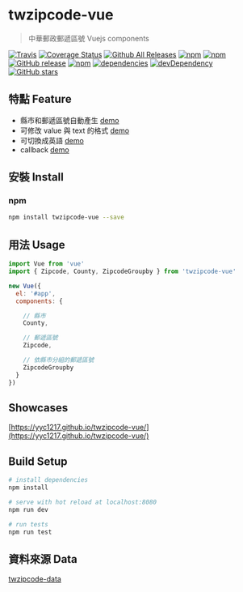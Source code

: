 # twzipcode-vue

> 中華郵政郵遞區號 Vuejs components

[![Travis](https://img.shields.io/travis/yyc1217/twzipcode-vue.svg)]()
[![Coverage Status](https://coveralls.io/repos/github/yyc1217/twzipcode-vue/badge.svg?branch=master)](https://coveralls.io/github/yyc1217/twzipcode-vue?branch=master)
[![Github All Releases](https://img.shields.io/github/downloads/yyc1217/twzipcode-vue/total.svg)]()
[![npm](https://img.shields.io/npm/dt/twzipcode-vue.svg)]()
[![npm](https://img.shields.io/npm/v/twzipcode-vue.svg)]()
[![GitHub release](https://img.shields.io/github/release/yyc1217/twzipcode-vue.svg)]()
[![npm](https://img.shields.io/npm/l/twzipcode-vue.svg)]()
[![dependencies](https://david-dm.org/yyc1217/twzipcode-vue.svg)](https://david-dm.org/yyc1217/twzipcode-vue)
[![devDependency](https://david-dm.org/yyc1217/twzipcode-vue/dev-status.svg)](https://david-dm.org/yyc1217/twzipcode-vue#info=devDependencies)
[![GitHub stars](https://img.shields.io/github/stars/yyc1217/twzipcode-vue.svg?style=social&label=Star)]()

## 特點 Feature
- 縣市和郵遞區號自動產生 [demo](https://yyc1217.github.io/twzipcode-vue/#所有郵遞區號)
- 可修改 value 與 text 的格式 [demo](https://yyc1217.github.io/twzipcode-vue/#value與text格式)
- 可切換成英語 [demo](https://yyc1217.github.io/twzipcode-vue/#英語)
- callback [demo](https://yyc1217.github.io/twzipcode-vue/#事件)

## 安裝 Install

### npm
```bash
npm install twzipcode-vue --save
```

## 用法 Usage
```javascript
import Vue from 'vue'
import { Zipcode, County, ZipcodeGroupby } from 'twzipcode-vue'

new Vue({
  el: '#app',
  components: {

    // 縣市
    County,

    // 郵遞區號
    Zipcode,

    // 依縣市分組的郵遞區號
    ZipcodeGroupby
  }
})
```

## Showcases
[https://yyc1217.github.io/twzipcode-vue/](https://yyc1217.github.io/twzipcode-vue/)

## Build Setup

``` bash
# install dependencies
npm install

# serve with hot reload at localhost:8080
npm run dev

# run tests
npm run test
```

## 資料來源 Data
[twzipcode-data](https://github.com/yyc1217/twzipcode-data)
